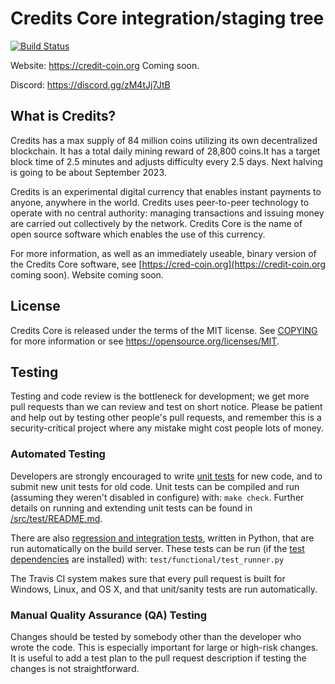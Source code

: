 Credits Core integration/staging tree
=====================================

[![Build Status](https://travis-ci.org/credits-project/credits.svg?branch=master)](https://travis-ci.org/credits-project/credits)

Website: https://credit-coin.org Coming soon.

Discord: https://discord.gg/zM4tJj7JtB

What is Credits?
----------------

Credits has a max supply of 84 million coins utilizing its own decentralized 
blockchain. It has a total daily mining reward of 28,800 coins.It has a target 
block time of 2.5 minutes and adjusts difficulty every 2.5 days. Next halving
is going to be about September 2023.

Credits is an experimental digital currency that enables instant payments to
anyone, anywhere in the world. Credits uses peer-to-peer technology to operate
with no central authority: managing transactions and issuing money are carried
out collectively by the network. Credits Core is the name of open source
software which enables the use of this currency.

For more information, as well as an immediately useable, binary version of
the Credits Core software, see [https://cred-coin.org](https://credit-coin.org coming soon).
Website coming soon.

License
-------

Credits Core is released under the terms of the MIT license. See [COPYING](COPYING) for more
information or see https://opensource.org/licenses/MIT.


Testing
-------

Testing and code review is the bottleneck for development; we get more pull
requests than we can review and test on short notice. Please be patient and help out by testing
other people's pull requests, and remember this is a security-critical project where any mistake might cost people
lots of money.

### Automated Testing

Developers are strongly encouraged to write [unit tests](src/test/README.md) for new code, and to
submit new unit tests for old code. Unit tests can be compiled and run
(assuming they weren't disabled in configure) with: `make check`. Further details on running
and extending unit tests can be found in [/src/test/README.md](/src/test/README.md).

There are also [regression and integration tests](/test), written
in Python, that are run automatically on the build server.
These tests can be run (if the [test dependencies](/test) are installed) with: `test/functional/test_runner.py`

The Travis CI system makes sure that every pull request is built for Windows, Linux, and OS X, and that unit/sanity tests are run automatically.

### Manual Quality Assurance (QA) Testing

Changes should be tested by somebody other than the developer who wrote the
code. This is especially important for large or high-risk changes. It is useful
to add a test plan to the pull request description if testing the changes is
not straightforward.
